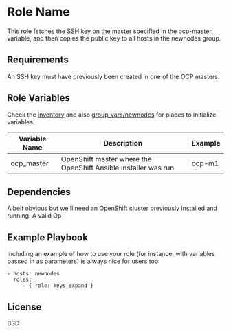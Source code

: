 Role Name
=========

This role fetches the SSH key on the master specified in the ocp-master variable, and then copies the public key to all hosts in the newnodes group.

Requirements
------------

An SSH key must have previously been created in one of the OCP masters.

Role Variables
--------------

Check the [inventory](invnetory) and also [group_vars/newnodes](group_vars/newnodes) for places to initialize variables.

| Variable Name | Description                                                           | Example           |
|---------------|-----------------------------------------------------------------------|-------------------|
| ocp_master 	  | OpenShift master where the OpenShift Ansible installer was run    		| ocp-m1        	  | 

Dependencies
------------

Albeit obvious but we'll need an OpenShift cluster previously installed and running. A valid Op

Example Playbook
----------------

Including an example of how to use your role (for instance, with variables passed in as parameters) is always nice for users too:

    - hosts: newnodes
      roles:
         - { role: keys-expand }

License
-------

BSD